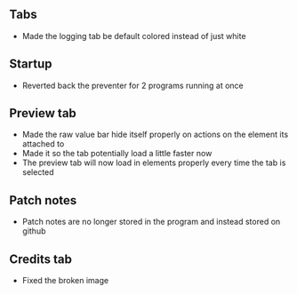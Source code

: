 ## Tabs
* Made the logging tab be default colored instead of just white

## Startup
* Reverted back the preventer for 2 programs running at once

## Preview tab
* Made the raw value bar hide itself properly on actions on the element its attached to
* Made it so the tab potentially load a little faster now
* The preview tab will now load in elements properly every time the tab is selected

## Patch notes
* Patch notes are no longer stored in the program and instead stored on github

## Credits tab
* Fixed the broken image
